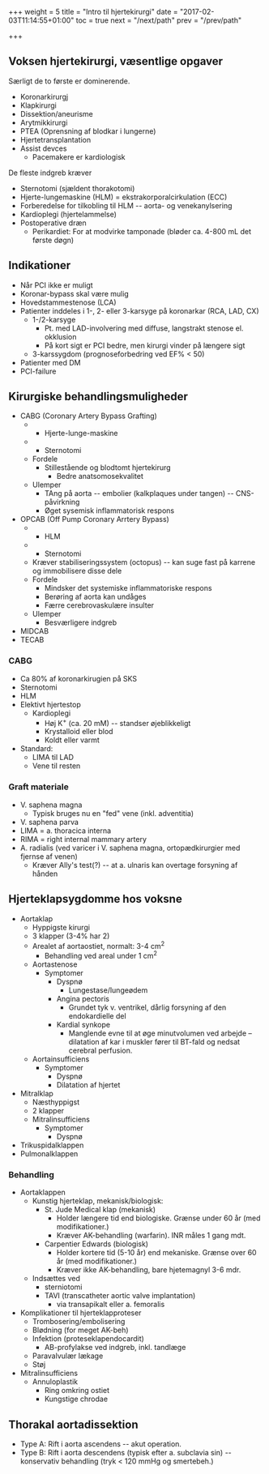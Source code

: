 +++
weight = 5
title = "Intro til hjertekirurgi"
date = "2017-02-03T11:14:55+01:00"
toc = true
next = "/next/path"
prev = "/prev/path"

+++

## Voksen hjertekirurgi, væsentlige opgaver

Særligt de to første er dominerende.

- Koronarkirurgj
- Klapkirurgi
- Dissektion/aneurisme
- Arytmikkirurgi
- PTEA (Oprensning af blodkar i lungerne)
- Hjertetransplantation
- Assist devces
    - Pacemakere er kardiologisk

De fleste indgreb kræver

- Sternotomi (sjældent thorakotomi)
- Hjerte-lungemaskine (HLM) = ekstrakorporalcirkulation (ECC)
- Forberedelse for tilkobling til HLM -- aorta- og venekanylsering
- Kardioplegi (hjertelammelse)
- Postoperative dræn
    - Perikardiet: For at modvirke tamponade (bløder ca. 4-800 mL det første døgn)

## Indikationer

- Når PCI ikke er muligt
- Koronar-bypass skal være mulig
- Hovedstammestenose (LCA)
- Patienter inddeles i 1-, 2- eller 3-karsyge på koronarkar (RCA, LAD, CX)
    - 1-/2-karsyge
        - Pt. med LAD-involvering med diffuse, langstrakt stenose el. okklusion
        - På kort sigt er PCI bedre, men kirurgi vinder på længere sigt
    - 3-karssygdom (prognoseforbedring ved EF% < 50)
- Patienter med DM
- PCI-failure

## Kirurgiske behandlingsmuligheder

- CABG (Coronary Artery Bypass Grafting)
    - + Hjerte-lunge-maskine
    - + Sternotomi
    - Fordele
        - Stillestående og blodtomt hjertekirurg
            - Bedre anatsomosekvalitet
    - Ulemper
        - TAng på aorta -- embolier (kalkplaques under tangen) -- CNS-påvirkning
        - Øget sysemisk inflammatorisk respons
- OPCAB (Off Pump Coronary Arrtery Bypass)
    - - HLM
    - + Sternotomi
    - Kræver stabiliseringssystem (octopus) -- kan suge fast på karrene og immobilisere disse dele
    - Fordele
        - Mindsker det systemiske inflammatoriske respons
        - Berøring af aorta kan undåges
        - Færre cerebrovaskulære insulter
    - Ulemper
        - Besværligere indgreb
- MIDCAB
- TECAB

### CABG

- Ca 80% af koronarkirugien på SKS
- Sternotomi
- HLM
- Elektivt hjertestop
    - Kardioplegi
        - Høj K<sup>+</sup> (ca. 20 mM) -- standser øjeblikkeligt
        - Krystalloid eller blod
        - Koldt eller varmt
- Standard:
    - LIMA til LAD
    - Vene til resten

### Graft materiale

- V. saphena magna
    - Typisk bruges nu en "fed" vene (inkl. adventitia)
- V. saphena parva
- LIMA = a. thoracica interna
- RIMA = right internal mammary artery
- A. radialis (ved varicer i V. saphena magna, ortopædkirurgier med fjernse af venen)
    - Kræver Ally's test(?) -- at a. ulnaris kan overtage forsyning af hånden

## Hjerteklapsygdomme hos voksne

- Aortaklap
    - Hyppigste kirurgi
    - 3 klapper (3-4% har 2)
    - Arealet af aortaostiet, normalt: 3-4 cm<sup>2</sup>
        - Behandling ved areal under 1 cm<sup>2</sup>
    - Aortastenose
        - Symptomer
            - Dyspnø
                - Lungestase/lungeødem
            - Angina pectoris
                - Grundet tyk v. ventrikel, dårlig forsyning af den endokardielle del
            - Kardial synkope
                - Manglende evne til at øge minutvolumen ved arbejde – dilatation af kar i muskler fører til BT-fald og nedsat cerebral perfusion.
    - Aortainsufficiens
        - Symptomer
            - Dyspnø
            - Dilatation af hjertet
- Mitralklap
    - Næsthyppigst
    - 2 klapper
    - Mitralinsufficiens
        - Symptomer
            - Dyspnø
- Trikuspidalklappen
- Pulmonalklappen

### Behandling

- Aortaklappen
    - Kunstig hjerteklap, mekanisk/biologisk:
        - St. Jude Medical klap (mekanisk)
            - Holder længere tid end biologiske. Grænse under 60 år (med modifikationer.)
            - Kræver AK-behandling (warfarin). INR måles 1 gang mdt.
        - Carpentier Edwards (biologisk)
            - Holder kortere tid (5-10 år) end mekaniske. Grænse over 60 år (med modifikationer.)
            - Kræver ikke AK-behandling, bare hjetemagnyl 3-6 mdr.
    - Indsættes ved
        - sterniotomi
        - TAVI (transcatheter aortic valve implantation)
            - via transapikalt eller a. femoralis
- Komplikationer til hjerteklapproteser
    - Trombosering/embolisering
    - Blødning (for meget AK-beh)
    - Infektion (proteseklapendocardit)
        - AB-profylakse ved indgreb, inkl. tandlæge
    - Paravalvulær lækage
    - Støj
- Mitralinsufficiens
    - Annuloplastik
        - Ring omkring ostiet
        - Kungstige chrodae

## Thorakal aortadissektion

- Type A: Rift i aorta ascendens -- akut operation.
- Type B: Rift i aorta descendens (typisk efter a. subclavia sin) -- konservativ behandling (tryk < 120 mmHg og smertebeh.)
